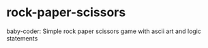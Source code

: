 # rock-paper-scissors
baby-coder: Simple rock paper scissors game with ascii art and logic statements
